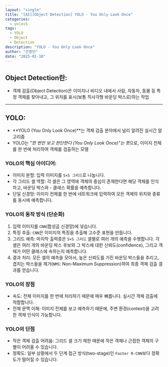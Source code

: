 ```yaml
---
layout: "single"
title: "[AI][Object Detection] YOLO - You Only Look Once"
categories:
  - yolov5
tags:
  - YOLO
  - Object
  - Detection
description: "YOLO - You Only Look Once"
author: "안종민"
date: "2025-01-10"
---
```


## Object Detection란:
- 객체 검출(Object Detection)은 이미지나 비디오 내에서 사람, 자동차, 동물 등 특정 객체를 찾아내고, 그 위치를 표시(보통 직사각형 바운딩 박스로)하는 작업

---

## YOLO:
- **YOLO (You Only Look Once)**는 객체 검출 분야에서 널리 알려진 실시간 알고리즘
- YOLO는 *"한 번만 보고 판단한다 (You Only Look Once)"는 뜻*으로, 이미지 전체를 한 번에 처리하여 객체를 검출하는 모델

### YOLO의 핵심 아이디어:
- 이미지 분할: 입력 이미지를 `S×S 그리드`로 나눕니다.
- 각 그리드 셀 역할: 각 셀은 그 영역에 객체의 중심이 존재한다면 해당 객체를 인식하고, 바운딩 박스와 - 클래스 확률을 예측합니다.
- 단일 신경망: 이미지 전체를 한 번에 네트워크에 입력하여 모든 객체의 위치와 종류를 동시에 예측합니다.

### YOLO의 동작 방식 (단순화)
1. 입력 이미지를 `CNN`(합성곱 신경망)에 넣습니다.
2. 특징 추출: `CNN`은 이미지의 특징을 추출해 고수준 표현을 만듭니다.
3. 그리드 예측: 마지막 출력층은 `S×S 그리드` 셀별로 여러 개의 예측을 수행합니다.
      각 셀은 여러 개의 바운딩 박스 후보와 그 박스에 대한 신뢰도(confidence), 그리고 객체가 어떤 클래스에 속하는지 예측합니다.
4. 결과 처리: 모든 셀의 예측을 모아서, 높은 신뢰도를 가진 바운딩 박스들을 추리고, 겹치는 박스들을 제거(`NMS`: Non-Maximum Suppression)하여 최종 객체 검출 결과를 얻습니다.

### YOLO의 장점
- 속도: 전체 이미지를 한 번에 처리하기 때문에 매우 빠릅니다. 실시간 객체 검출에 적합합니다.
- 전체 문맥 이해: 이미지 전체를 보고 예측하기 때문에, 주변 환경(context)을 고려한 객체 인식이 가능합니다.

### YOLO의 단점
- 작은 객체 검출 어려움: 그리드 셀 크기 제한 때문에 작은 객체나 근접한 객체의 구별이 어려울 수 있습니다.
- 정확도: 일부 상황에서 두 단계 접근 방식(two-stage)인 `Faster R-CNN`보다 정확도가 떨어질 수 있습니다.